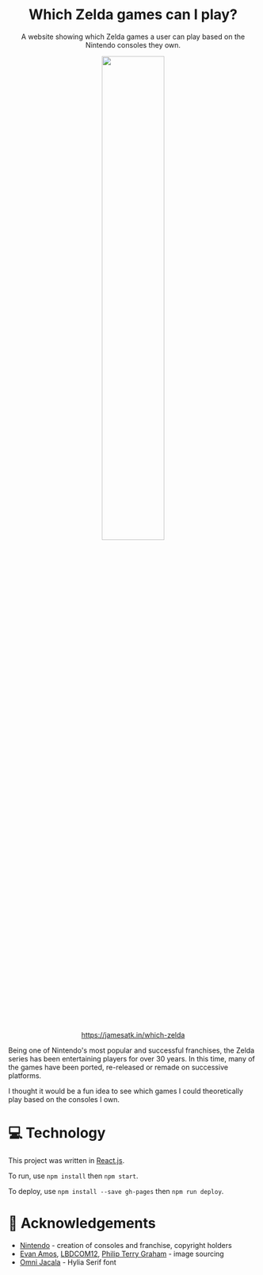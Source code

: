 <h1 align="center" padding="100">Which Zelda games can I play?</h1>

<p align="center">A website showing which Zelda games a user can play based on the Nintendo consoles they own.</p>

<p align="center">
  <img align="center" src="https://gamepedia.cursecdn.com/zelda_gamepedia_en/7/70/ALBW_Triforce_Artwork.png?version=f182faeca3c95e97b0bed063d72d0fe7" width="50%" />
</p>


<p align="center"><a href="https://jamesatk.in/which-zelda">https://jamesatk.in/which-zelda</a></p>

Being one of Nintendo's most popular and successful franchises, the Zelda series has been entertaining players for over 30 years. In this time, many of the games have been ported, re-released or remade on successive platforms.

I thought it would be a fun idea to see which games I could theoretically play based on the consoles I own.

# 💻 Technology
This project was written in [React.js](https://github.com/facebook/react/).

To run, use `npm install` then `npm start`.

To deploy, use `npm install --save gh-pages` then `npm run deploy`.

# 🙏 Acknowledgements

* [Nintendo](https://www.nintendo.co.uk/) - creation of consoles and franchise, copyright holders
* [Evan Amos](https://commons.wikimedia.org/wiki/User:Evan-Amos), [LBDCOM12](https://commons.wikimedia.org/wiki/File:New_Nintendo_2ds_XL.png), [Philip Terry Graham](https://commons.wikimedia.org/wiki/File:New_Nintendo_3DS.png) - image sourcing
* [Omni Jacala](http://artsyomni.com/hyliaserif) - Hylia Serif font